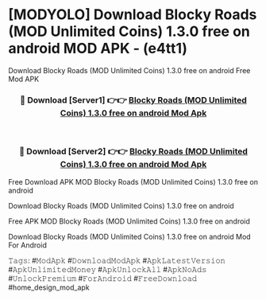 # [MODYOLO] Download Blocky Roads (MOD Unlimited Coins) 1.3.0 free on android MOD APK - (e4tt1)
Download Blocky Roads (MOD Unlimited Coins) 1.3.0 free on android Free Mod APK

<div align="center">
<h3>🔴 Download [Server1] 👉👉 <a href="https://apk-comot.site?title=Blocky_Roads_(MOD_Unlimited_Coins)_1.3.0_free_on_android">Blocky Roads (MOD Unlimited Coins) 1.3.0 free on android Mod Apk</a></h3><br>

<h3>🔴 Download [Server2] 👉👉 <a href="https://apk-comot.site?title=Blocky_Roads_(MOD_Unlimited_Coins)_1.3.0_free_on_android">Blocky Roads (MOD Unlimited Coins) 1.3.0 free on android Mod Apk</a></h3>
</div>


Free Download APK MOD Blocky Roads (MOD Unlimited Coins) 1.3.0 free on android

Download Blocky Roads (MOD Unlimited Coins) 1.3.0 free on android 

Free APK MOD Blocky Roads (MOD Unlimited Coins) 1.3.0 free on android 

Download Blocky Roads (MOD Unlimited Coins) 1.3.0 free on android Mod For Android

𝚃𝚊𝚐𝚜: #𝙼𝚘𝚍𝙰𝚙𝚔 #𝙳𝚘𝚠𝚗𝚕𝚘𝚊𝚍𝙼𝚘𝚍𝙰𝚙𝚔 #𝙰𝚙𝚔𝙻𝚊𝚝𝚎𝚜𝚝𝚅𝚎𝚛𝚜𝚒𝚘𝚗 #𝙰𝚙𝚔𝚄𝚗𝚕𝚒𝚖𝚒𝚝𝚎𝚍𝙼𝚘𝚗𝚎𝚢 #𝙰𝚙𝚔𝚄𝚗𝚕𝚘𝚌𝚔𝙰𝚕𝚕 #𝙰𝚙𝚔𝙽𝚘𝙰𝚍𝚜 #𝚄𝚗𝚕𝚘𝚌𝚔𝙿𝚛𝚎𝚖𝚒𝚞𝚖 #𝙵𝚘𝚛𝙰𝚗𝚍𝚛𝚘𝚒𝚍 #𝙵𝚛𝚎𝚎𝙳𝚘𝚠𝚗𝚕𝚘𝚊𝚍 #home_design_mod_apk